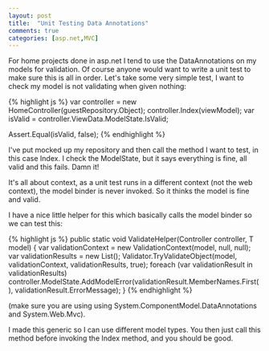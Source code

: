 ```yaml
---
layout: post
title:  "Unit Testing Data Annotations"
comments: true
categories: [asp.net,MVC]
---
```


For home projects done in asp.net I tend to use the DataAnnotations on my models for validation. Of course anyone would want to write a unit test to make sure this is all in order. Let's take some very simple test, I want to check my model is not validating when given nothing:

{% highlight js %}
var controller = new HomeController(guestRepository.Object);
controller.Index(viewModel);
var isValid = controller.ViewData.ModelState.IsValid;

Assert.Equal(isValid, false);
{% endhighlight %}

I've put mocked up my repository and then call the method I want to test, in this case Index. I check the ModelState, but it says everything is fine, all valid and this fails. Damn it!

It's all about context, as a unit test runs in a different context (not the web context), the model binder is never invoked. So it thinks the model is fine and valid.

I have a nice little helper for this which basically calls the model binder so we can test this:

{% highlight js %}
public static void ValidateHelper(Controller controller, T model)
        {
            var validationContext = new ValidationContext(model, null, null);
            var validationResults = new List();
            Validator.TryValidateObject(model, validationContext, validationResults, true);
            foreach (var validationResult in validationResults)
                controller.ModelState.AddModelError(validationResult.MemberNames.First(), validationResult.ErrorMessage);
        }
{% endhighlight %}

(make sure you are using using System.ComponentModel.DataAnnotations and System.Web.Mvc).

I made this generic so I can use different model types. You then just call this method before invoking the Index method, and you should be good.
